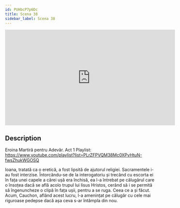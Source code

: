 ```yaml
---
id: PUHbcP7p6Dc
title: Scena 38
sidebar_label: Scena 38
---
```


<iframe
  width="560"
  height="315"
  src="https://www.youtube.com/embed/PUHbcP7p6Dc"
  title="YouTube video player"
  frameborder="0"
  allow="accelerometer; autoplay; clipboard-write; encrypted-media; gyroscope; picture-in-picture; web-share"
  referrerpolicy="strict-origin-when-cross-origin"
  allowfullscreen
></iframe>

## Description

Eroina Martiră pentru Adevăr. Act 1 
Playlist: https://www.youtube.com/playlist?list=PLrZFPVQM38Mc0XPvHtuN-fwsZhukWGOSQ 

Ioana, tratată ca o eretică, a fost lipsită de ajutorul religiei. Sacramentele i-au fost interzise.
Întorcându-se de la interogatoriu și trecând cu escorta ei în fața unei capele a cărei ușă era închisă, ea l-a întrebat pe călugărul care o însoțea dacă se află acolo trupul lui Iisus Hristos, cerând să i se permită să îngenuncheze o clipă în fața ușii, pentru a se ruga. Ceea ce a și făcut. Acum, Cauchon, aflând acest lucru, l-a amenințat pe călugăr cu cele mai riguroase pedepse dacă așa ceva s-ar întâmpla din nou.
